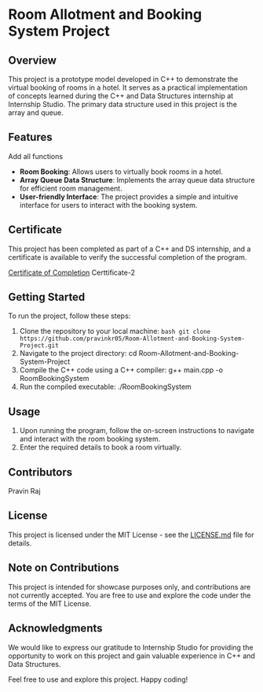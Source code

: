 # Room Allotment and Booking System Project

## Overview

This project is a prototype model developed in C++ to demonstrate the virtual booking of rooms in a hotel. It serves as a practical implementation of concepts learned during the C++ and Data Structures internship at Internship Studio. The primary data structure used in this project is the array and queue.

## Features
Add all functions

- **Room Booking**: Allows users to virtually book rooms in a hotel.
- **Array Queue Data Structure**: Implements the array queue data structure for efficient room management.
- **User-friendly Interface**: The project provides a simple and intuitive interface for users to interact with the booking system.

## Certificate

This project has been completed as part of a C++ and DS internship, and a certificate is available to verify the successful completion of the program.

[Certificate of Completion](certificate/certificate.pdf)
Certtificate-2

## Getting Started

To run the project, follow these steps:

1. Clone the repository to your local machine: `bash git clone https://github.com/pravinkr05/Room-Allotment-and-Booking-System-Project.git`
2. Navigate to the project directory: cd Room-Allotment-and-Booking-System-Project
3. Compile the C++ code using a C++ compiler: g++ main.cpp -o RoomBookingSystem
4. Run the compiled executable: ./RoomBookingSystem

## Usage

1. Upon running the program, follow the on-screen instructions to navigate and interact with the room booking system.
2. Enter the required details to book a room virtually.

## Contributors

Pravin Raj

## License

This project is licensed under the MIT License - see the [LICENSE.md](LICENSE.md) file for details.

## Note on Contributions

This project is intended for showcase purposes only, and contributions are not currently accepted. You are free to use and explore the code under the terms of the MIT License.

## Acknowledgments

We would like to express our gratitude to Internship Studio for providing the opportunity to work on this project and gain valuable experience in C++ and Data Structures.

Feel free to use and explore this project. Happy coding!
